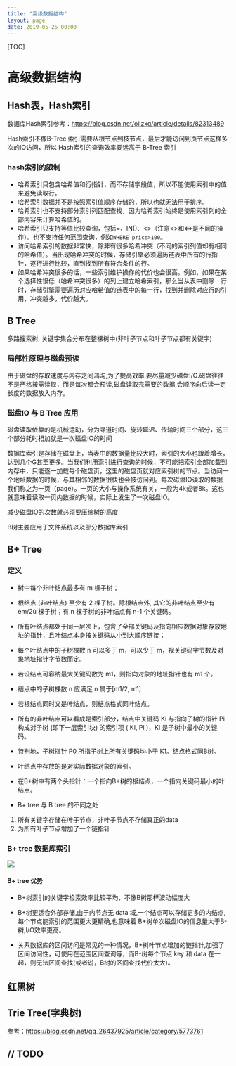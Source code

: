 ```yaml
---
title: "高级数据结构"
layout: page
date: 2019-05-25 00:00
---
```


[TOC]

# 高级数据结构

## Hash表，Hash索引

数据库Hash索引参考：https://blog.csdn.net/olizxq/article/details/82313489

Hash索引不像B-Tree 索引需要从根节点到枝节点，最后才能访问到页节点这样多次的IO访问，所以 Hash索引的查询效率要远高于 B-Tree 索引

### hash索引的限制

* 哈希索引只包含哈希值和行指针，而不存储字段值，所以不能使用索引中的值来避免读取行。
* 哈希索引数据并不是按照索引值顺序存储的，所以也就无法用于排序。
* 哈希索引也不支持部分索引列匹配查找，因为哈希索引始终是使用索引列的全部内容来计算哈希值的。
* 哈希索引只支持等值比较查询，包括=、IN()、<>（注意<>和<=>是不同的操作）。也不支持任何范围查询，例如`WHERE price>100`。
* 访问哈希索引的数据非常快，除非有很多哈希冲突（不同的索引列值却有相同的哈希值）。当出现哈希冲突的时候，存储引擎必须遍历链表中所有的行指针，逐行进行比较，直到找到所有符合条件的行。
* 如果哈希冲突很多的话，一些索引维护操作的代价也会很高。例如，如果在某个选择性很低（哈希冲突很多）的列上建立哈希索引，那么当从表中删除一行时，存储引擎需要遍历对应哈希值的链表中的每一行，找到并删除对应行的引用，冲突越多，代价越大。

## B Tree

多路搜索树, 关键字集合分布在整棵树中(非叶子节点和叶子节点都有关键字)

### 局部性原理与磁盘预读

由于磁盘的存取速度与内存之间鸿沟,为了提高效率,要尽量减少磁盘I/O.磁盘往往不是严格按需读取，而是每次都会预读,磁盘读取完需要的数据,会顺序向后读一定长度的数据放入内存。

### 磁盘IO 与 B Tree 应用

磁盘读取依靠的是机械运动，分为寻道时间、旋转延迟、传输时间三个部分，这三个部分耗时相加就是一次磁盘IO的时间

数据库索引是存储在磁盘上，当表中的数据量比较大时，索引的大小也跟着增长，达到几个G甚至更多。当我们利用索引进行查询的时候，不可能把索引全部加载到内存中，只能逐一加载每个磁盘页，这里的磁盘页就对应索引树的节点。当访问一个地址数据的时候，与其相邻的数据很快也会被访问到。每次磁盘IO读取的数据我们称之为一页（page）。一页的大小与操作系统有关，一般为4k或者8k。这也就意味着读取一页内数据的时候，实际上发生了一次磁盘IO。

减少磁盘IO的次数就必须要压缩树的高度

B树主要应用于文件系统以及部分数据库索引

## B+ Tree

### 定义

* 树中每个非叶结点最多有 m 棵子树；
* 根结点 (非叶结点) 至少有 2 棵子树。除根结点外, 其它的非叶结点至少有 ém/2ù 棵子树；有 n 棵子树的非叶结点有 n-1 个关键码。
* 所有叶结点都处于同一层次上，包含了全部关键码及指向相应数据对象存放地址的指针，且叶结点本身按关键码从小到大顺序链接；
* 每个叶结点中的子树棵数 n 可以多于 m，可以少于 m，视关键码字节数及对象地址指针字节数而定。
* 若设结点可容纳最大关键码数为 m1，则指向对象的地址指针也有 m1 个。
* 结点中的子树棵数 n 应满足 n 属于[m1/2, m1]
* 若根结点同时又是叶结点，则结点格式同叶结点。
* 所有的非叶结点可以看成是索引部分，结点中关键码 Ki 与指向子树的指针 Pi 构成对子树 (即下一层索引块) 的索引项 ( Ki, Pi )，Ki 是子树中最小的关键码。
* 特别地，子树指针 P0 所指子树上所有关键码均小于 K1。结点格式同B树。
* 叶结点中存放的是对实际数据对象的索引。
* 在B+树中有两个头指针：一个指向B+树的根结点，一个指向关键码最小的叶结点。

* B+ tree 与 B tree 的不同之处

1. 所有关键字存储在叶子节点，非叶子节点不存储真正的data
2. 为所有叶子节点增加了一个链指针

### B+ tree 数据库索引

![](https://raw.githubusercontent.com/doctording/sword_at_offer/master/content/java_data_structure/imgs/BAddTree.png)

#### B+ tree 优势

* B+树索引的关键字检索效率比较平均，不像B树那样波动幅度大

* B+树更适合外部存储,由于内节点无 data 域,一个结点可以存储更多的内结点,每个节点能索引的范围更大更精确,也意味着 B+树单次磁盘IO的信息量大于B-树,I/O效率更高。

* 关系数据库的区间访问是常见的一种情况，B+树叶节点增加的链指针,加强了区间访问性，可使用在范围区间查询等，而B-树每个节点 key 和 data 在一起，则无法区间查找(或者说，B树的区间查找代价太大)。

## 红黑树

## Trie Tree(字典树)

参考：https://blog.csdn.net/qq_26437925/article/category/5773761

## // TODO
